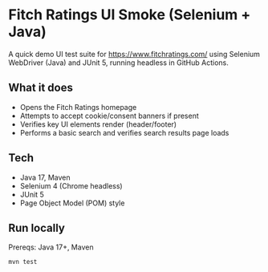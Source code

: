 # Fitch Ratings UI Smoke (Selenium + Java)

A quick demo UI test suite for https://www.fitchratings.com/ using Selenium WebDriver (Java) and JUnit 5, running headless in GitHub Actions.

## What it does
- Opens the Fitch Ratings homepage
- Attempts to accept cookie/consent banners if present
- Verifies key UI elements render (header/footer)
- Performs a basic search and verifies search results page loads

## Tech
- Java 17, Maven
- Selenium 4 (Chrome headless)
- JUnit 5
- Page Object Model (POM) style

## Run locally
Prereqs: Java 17+, Maven

```bash
mvn test
